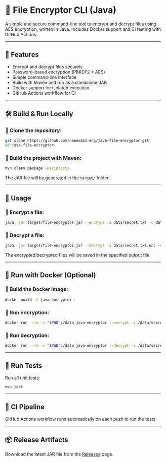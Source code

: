 # 🔐 File Encryptor CLI (Java)

A simple and secure command-line tool to encrypt and decrypt files using AES encryption, written in Java.
Includes Docker support and CI testing with GitHub Actions.

---

## 🚀 Features

- Encrypt and decrypt files securely
- Password-based encryption (PBKDF2 + AES)
- Simple command-line interface
- Build with Maven and run as a standalone JAR
- Docker support for isolated execution
- GitHub Actions workflow for CI

---

## 🛠️ Build & Run Locally

### 🔧 Clone the repository:

```bash
git clone https://github.com/naeema23-eng/java-file-encryptor.git
cd java-file-encryptor
```

### 🔧 Build the project with Maven:

```bash
mvn clean package -DskipTests
```

The JAR file will be generated in the `target/` folder.

---

## 🔑 Usage

### 🔐 Encrypt a file:

```bash
java -jar target/file-encryptor.jar --encrypt -i data/secret.txt -o data/secret.txt.enc -p yourpassword
```

### 🔐 Decrypt a file:

```bash
java -jar target/file-encryptor.jar --decrypt -i data/secret.txt.enc -o data/secret.txt -p yourpassword
```

The encrypted/decrypted files will be saved in the specified output file.

---

## 🐳 Run with Docker (Optional)

### 🔧 Build the Docker image:

```bash
docker build -t java-encryptor .
```

### 🔐 Run encryption:

```bash
docker run --rm -v "$PWD":/data java-encryptor --encrypt -i /data/secret.txt -o /data/secret.txt.enc -p yourpassword
```

### 🔐 Run decryption:

```bash
docker run --rm -v "$PWD":/data java-encryptor --decrypt -i /data/secret.txt.enc -o /data/secret.txt -p yourpassword
```

---

## 🧪 Run Tests

Run all unit tests:

```bash
mvn test
```

---

## 🔄 CI Pipeline

GitHub Actions workflow runs automatically on each push to run the tests.

---

## 📦 Release Artifacts

Download the latest JAR file from the [Releases](https://github.com/naeema23-eng/java-file-encryptor/releases) page.

